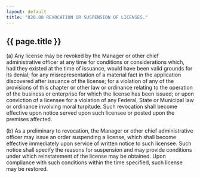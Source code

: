 ```yaml
---
layout: default 
title: "820.08 REVOCATION OR SUSPENSION OF LICENSES."
---
```


{{ page.title }}
----------------

​(a) Any license may be revoked by the Manager or other chief
administrative officer at any time for conditions or considerations
which, had they existed at the time of issuance, would have been valid
grounds for its denial; for any misrepresentation of a material fact in
the application discovered after issuance of the license; for a
violation of any of the provisions of this chapter or other law or
ordinance relating to the operation of the business or enterprise for
which the license has been issued; or upon conviction of a licensee for
a violation of any Federal, State or Municipal law or ordinance
involving moral turpitude. Such revocation shall become effective upon
notice served upon such licensee or posted upon the premises affected.

​(b) As a preliminary to revocation, the Manager or other chief
administrative officer may issue an order suspending a license, which
shall become effective immediately upon service of written notice to
such licensee. Such notice shall specify the reasons for suspension and
may provide conditions under which reinstatement of the license may be
obtained. Upon compliance with such conditions within the time
specified, such license may be restored.
